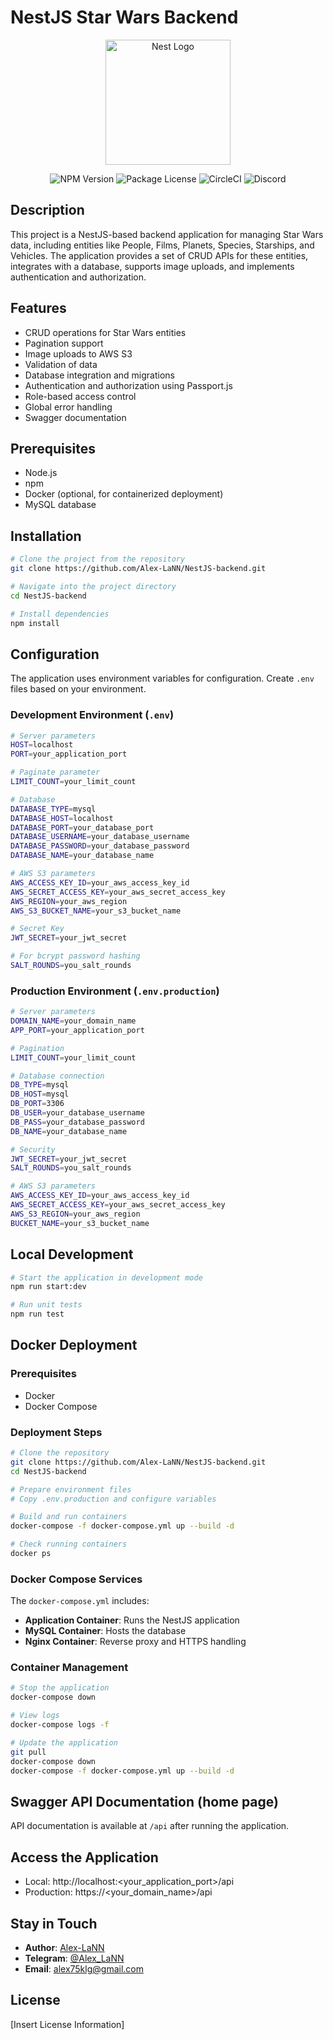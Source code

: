 # NestJS Star Wars Backend

<p align="center">
  <a href="http://nestjs.com/" target="blank"><img src="https://nestjs.com/img/logo-small.svg" width="200" alt="Nest Logo" /></a>
</p>

<p align="center">
  <img src="https://img.shields.io/npm/v/@nestjs/core.svg" alt="NPM Version" />
  <img src="https://img.shields.io/npm/l/@nestjs/core.svg" alt="Package License" />
  <img src="https://img.shields.io/circleci/build/github/nestjs/nest/master" alt="CircleCI" />
  <img src="https://img.shields.io/badge/discord-online-brightgreen.svg" alt="Discord"/>
</p>

## Description

This project is a NestJS-based backend application for managing Star Wars data, including entities like People, Films, Planets, Species, Starships, and Vehicles. The application provides a set of CRUD APIs for these entities, integrates with a database, supports image uploads, and implements authentication and authorization.

## Features

- CRUD operations for Star Wars entities
- Pagination support
- Image uploads to AWS S3
- Validation of data
- Database integration and migrations
- Authentication and authorization using Passport.js
- Role-based access control
- Global error handling
- Swagger documentation

## Prerequisites

- Node.js
- npm
- Docker (optional, for containerized deployment)
- MySQL database

## Installation

```bash
# Clone the project from the repository
git clone https://github.com/Alex-LaNN/NestJS-backend.git

# Navigate into the project directory
cd NestJS-backend

# Install dependencies
npm install
```

## Configuration

The application uses environment variables for configuration. Create `.env` files based on your environment.

### Development Environment (`.env`)

```bash
# Server parameters
HOST=localhost
PORT=your_application_port

# Paginate parameter
LIMIT_COUNT=your_limit_count

# Database
DATABASE_TYPE=mysql
DATABASE_HOST=localhost
DATABASE_PORT=your_database_port
DATABASE_USERNAME=your_database_username
DATABASE_PASSWORD=your_database_password
DATABASE_NAME=your_database_name

# AWS S3 parameters
AWS_ACCESS_KEY_ID=your_aws_access_key_id
AWS_SECRET_ACCESS_KEY=your_aws_secret_access_key
AWS_REGION=your_aws_region
AWS_S3_BUCKET_NAME=your_s3_bucket_name

# Secret Key
JWT_SECRET=your_jwt_secret

# For bcrypt password hashing
SALT_ROUNDS=you_salt_rounds
```

### Production Environment (`.env.production`)

```bash
# Server parameters
DOMAIN_NAME=your_domain_name
APP_PORT=your_application_port

# Pagination
LIMIT_COUNT=your_limit_count

# Database connection
DB_TYPE=mysql
DB_HOST=mysql
DB_PORT=3306
DB_USER=your_database_username
DB_PASS=your_database_password
DB_NAME=your_database_name

# Security
JWT_SECRET=your_jwt_secret
SALT_ROUNDS=you_salt_rounds

# AWS S3 parameters
AWS_ACCESS_KEY_ID=your_aws_access_key_id
AWS_SECRET_ACCESS_KEY=your_aws_secret_access_key
AWS_S3_REGION=your_aws_region
BUCKET_NAME=your_s3_bucket_name
```

## Local Development

```bash
# Start the application in development mode
npm run start:dev

# Run unit tests
npm run test
```

## Docker Deployment

### Prerequisites
- Docker
- Docker Compose

### Deployment Steps

```bash
# Clone the repository
git clone https://github.com/Alex-LaNN/NestJS-backend.git
cd NestJS-backend

# Prepare environment files
# Copy .env.production and configure variables

# Build and run containers
docker-compose -f docker-compose.yml up --build -d

# Check running containers
docker ps
```

### Docker Compose Services

The `docker-compose.yml` includes:
- **Application Container**: Runs the NestJS application
- **MySQL Container**: Hosts the database
- **Nginx Container**: Reverse proxy and HTTPS handling

### Container Management

```bash
# Stop the application
docker-compose down

# View logs
docker-compose logs -f

# Update the application
git pull
docker-compose down
docker-compose -f docker-compose.yml up --build -d
```

## Swagger API Documentation (home page)

API documentation is available at `/api` after running the application.

## Access the Application

- Local: http://localhost:<your_application_port>/api
- Production: https://<your_domain_name>/api

## Stay in Touch

- **Author**: [Alex-LaNN](https://alex-lann.github.io/)
- **Telegram**: [@Alex_LaNN](https://t.me/Alex_LaNN)
- **Email**: alex75klg@gmail.com

## License

[Insert License Information]